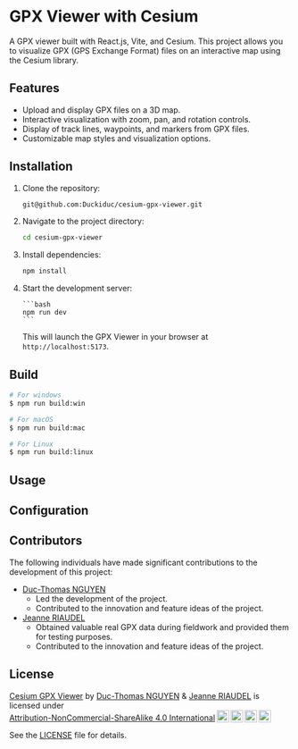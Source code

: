 # GPX Viewer with Cesium

A GPX viewer built with React.js, Vite, and Cesium. This project allows you to visualize GPX (GPS Exchange Format) files on an interactive map using the Cesium library.

## Features

- Upload and display GPX files on a 3D map.
- Interactive visualization with zoom, pan, and rotation controls.
- Display of track lines, waypoints, and markers from GPX files.
- Customizable map styles and visualization options.

## Installation

1.  Clone the repository:

    ```bash
    git@github.com:Duckiduc/cesium-gpx-viewer.git
    ```

2.  Navigate to the project directory:

    ```bash
    cd cesium-gpx-viewer
    ```

3.  Install dependencies:

    ```bash
    npm install
    ```

4.  Start the development server:

        ```bash
        npm run dev
        ```

    This will launch the GPX Viewer in your browser at `http://localhost:5173`.

## Build

```bash
# For windows
$ npm run build:win

# For macOS
$ npm run build:mac

# For Linux
$ npm run build:linux
```

## Usage

## Configuration

## Contributors

The following individuals have made significant contributions to the development of this project:

- [Duc-Thomas NGUYEN](https://www.linkedin.com/in/duc-thomas-nguyen/)
  - Led the development of the project.
  - Contributed to the innovation and feature ideas of the project.
- [Jeanne RIAUDEL](https://www.linkedin.com/in/jeanne-riaudel-77514020a/)
  - Obtained valuable real GPX data during fieldwork and provided them for testing purposes.
  - Contributed to the innovation and feature ideas of the project.

## License

<p xmlns:cc="http://creativecommons.org/ns#" xmlns:dct="http://purl.org/dc/terms/"><a property="dct:title" rel="cc:attributionURL" href="https://github.com/Duckiduc/cesium-gpx-viewer">Cesium GPX Viewer</a> by <a rel="cc:attributionURL dct:creator" property="cc:attributionName" href="https://www.linkedin.com/in/duc-thomas-nguyen/">Duc-Thomas NGUYEN</a> & <a rel="cc:attributionURL dct:creator" property="cc:attributionName" href="https://www.linkedin.com/in/jeanne-riaudel-77514020a/">Jeanne RIAUDEL</a> is licensed under <a href="http://creativecommons.org/licenses/by-nc-sa/4.0/?ref=chooser-v1" target="_blank" rel="license noopener noreferrer" style="display:inline-block;">Attribution-NonCommercial-ShareAlike 4.0 International<img style="height:22px!important;margin-left:3px;vertical-align:text-bottom;" src="https://mirrors.creativecommons.org/presskit/icons/cc.svg?ref=chooser-v1"><img style="height:22px!important;margin-left:3px;vertical-align:text-bottom;" src="https://mirrors.creativecommons.org/presskit/icons/by.svg?ref=chooser-v1"><img style="height:22px!important;margin-left:3px;vertical-align:text-bottom;" src="https://mirrors.creativecommons.org/presskit/icons/nc.svg?ref=chooser-v1"><img style="height:22px!important;margin-left:3px;vertical-align:text-bottom;" src="https://mirrors.creativecommons.org/presskit/icons/sa.svg?ref=chooser-v1"></a></p>

See the [LICENSE](LICENSE.md) file for details.
